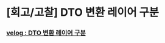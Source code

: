 # [회고/고찰] DTO 변환 레이어 구분

### [velog : DTO 변환 레이어 구분](https://velog.io/@onlydev7777/%ED%9A%8C%EA%B3%A0%EA%B3%A0%EC%B0%B0-3.-DTO-%EB%A0%88%EC%9D%B4%EC%96%B4-%EA%B5%AC%EB%B6%84)
